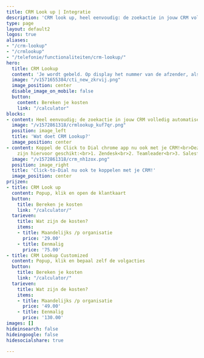 ```yaml
---
title: CRM Look up | Integratie
description: 'CRM look up, heel eenvoudig: de zoekactie in jouw CRM volledig automatiseren! Dus je wordt gebeld en wij zoeken voor jou de klantgegevens in het CRM erbij en openen deze op je scherm.'
type: page
layout: default2
logos: true
aliases:
- "/crm-lookup"
- "/crmlookup"
- "/telefonie/functionaliteiten/crm-lookup/"
hero:
  title: CRM Lookup
  content: 'Je wordt gebeld. Op display het nummer van de afzender, als je geluk hebt staat hij of zij in je telefoonboek en zie je een naam. Maar als je alles van de beller wilt weten, moet je je CRM openen en de beller opzoeken. Dat kunnen wij nu heel gemakkelijk maken met onze uitbreiding van de <br> <a href="/clicktodial">Click-to-Dial</a> chrome plugin: <b>CRM Lookup.</b>'
  image: "/v1571655384/cti_new_zkrvij.png"
  image_position: center
  disable_image_on_mobile: false
  button:
    content: Bereken je kosten
    link: "/calculator"
blocks:
- content: Heel eenvoudig; de zoekactie in jouw CRM volledig automatiseren! Dus je wordt gebeld en wij zoeken voor jou de klantgegevens in het CRM erbij en openen deze op je scherm. Dan kun jij je lekker bezig houden met de inhoud van het gesprek en gemakkelijk de klanthistorie inzien<br><br>Heb je één van onderstaande CRM pakketten? Dan heb je geluk en is de CRM Lookup voor jou al beschikbaar.<br><br><a href="https://www.callvoip.nl/ondersteuning/integraties/handleiding-crm-lookup" class="button">Hoe werkt het?</a>
  image: "/v1572861318/crmlookup_kuf7qr.png"
  position: image_left
  title: 'Wat doet CRM Lookup?'
  image_position: center
- content: Koppel de Click to Dial chrome app nu ook met je CRM!<br>Deze CRM-pakketten
    zijn hiervoor geschikt:<br>1. Zendesk<br>2. Teamleader<br>3. Salesforce<br>4. Afas<br>5. Google Contacts<br>6. Exact online<br>7. Freshdesk<br>8. Simplicate<br>9. Zoho CRM<Br>10. Office 365 contacts
  image: "/v1572861318/crm_nh1zox.png"
  position: image_right
  title: 'Click-to-Dial nu ook te koppelen met je CRM!'
  image_position: center
prijzen:
- title: CRM Look up
  content: Popup, klik en open de klantkaart
  button:
    title: Bereken je kosten
    link: "/calculator/"
  tarieven:
    title: Wat zijn de kosten?
    items:
    - title: Maandelijks /p organisatie
      price: '29.00'
    - title: Eenmalig
      price: '75.00'
- title: CRM Lookup Customized
  content: Popup, klik en bepaal zelf de volgacties
  button:
    title: Bereken je kosten
    link: "/calculator/"
  tarieven:
    title: Wat zijn de kosten?
    items:
    - title: Maandelijks /p organisatie
      price: '49.00'
    - title: Eenmalig
      price: '130.00'
images: []
hideinsearch: false
hideingoogle: false
hidesocialshare: true

---
```

